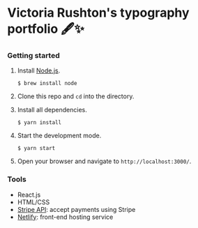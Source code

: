 # Victoria Rushton's typography portfolio 🖋✨

### Getting started
1. Install [Node.js](https://www.npmjs.com/get-npm).

    ```$ brew install node```

2. Clone this repo and `cd` into the directory.
3. Install all dependencies.

    ```$ yarn install```

4. Start the development mode.

    ```$ yarn start```
    
5. Open your browser and navigate to `http://localhost:3000/`.

### Tools
* React.js
* HTML/CSS
* [Stripe API](https://stripe.com/docs/payments/accept-a-payment?platform=web&ui=checkout): accept payments using Stripe
* [Netlify](https://www.netlify.com): front-end hosting service 
